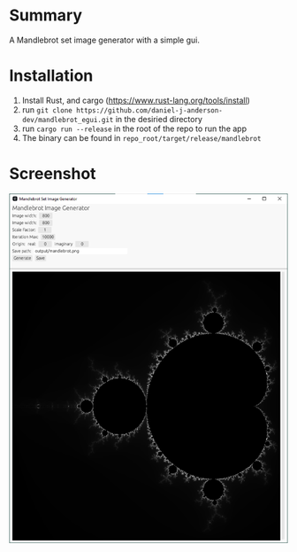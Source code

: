 # Summary
A Mandlebrot set image generator with a simple gui.

# Installation
1. Install Rust, and cargo (https://www.rust-lang.org/tools/install)
2. run `git clone https://github.com/daniel-j-anderson-dev/mandlebrot_egui.git` in the desiried directory
3. run `cargo run --release` in the root of the repo to run the app
4. The binary can be found in `repo_root/target/release/mandlebrot`

# Screenshot
<img src="Screenshot.png"></img>
